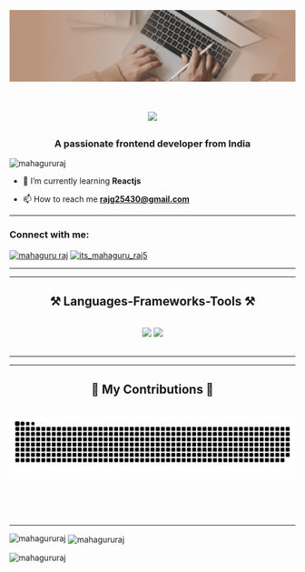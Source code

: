 ![logo](https://github.com/Mahagururaj/Mahagururaj/blob/main/Brown%20Transparent%20Minimalist%20Personal%20Profile%20New%20LinkedIn%20Banner.gif)
<h1 align="center">
    <img src="https://readme-typing-svg.herokuapp.com/?font=Righteous&size=35&center=true&vCenter=true&width=500&height=70&duration=4000&lines=Hi+There!+👋+I'm+Mahagururaj;" />
</h1>
<h3 align="center">A passionate frontend developer from India</h3>
<p align="left"> <img src="https://komarev.com/ghpvc/?username=mahagururaj&label=Profile%20views&color=0e75b6&style=flat" alt="mahagururaj" /> </p>

- 🌱 I’m currently learning **Reactjs**

- 📫 How to reach me **rajg25430@gmail.com**
<hr/>
<h3 align="left">Connect with me:</h3>
<p align="left">
<a href="https://linkedin.com/in/mahagururaj5" target="blank"><img align="center" src="https://raw.githubusercontent.com/rahuldkjain/github-profile-readme-generator/master/src/images/icons/Social/linked-in-alt.svg" alt="mahaguru raj" height="30" width="40" /></a>
<a href="https://instagram.com/its_mahaguru_raj5" target="blank"><img align="center" src="https://raw.githubusercontent.com/rahuldkjain/github-profile-readme-generator/master/src/images/icons/Social/instagram.svg" alt="its_mahaguru_raj5" height="30" width="40" /></a>
</p>
<hr/>
 <hr/>
 
<h2 align="center">⚒️ Languages-Frameworks-Tools ⚒️</h2>
<br/>
<div align="center">
    <img src="https://skillicons.dev/icons?i=react,bootstrap,html,css,vscode,github,tailwind,git" />
    <img src="https://skillicons.dev/icons?i=javascript" /><br>
</div>

<br/>
<hr/>

<hr/>

<div align="center">
  <h2>🐍 My Contributions 🐍</h2>
  <br>
  <img alt="snake eating my contributions" src="https://raw.githubusercontent.com/salesp07/salesp07/output/github-contribution-grid-snake.svg" />
  
  <br/><br/><br/>
</div>

<hr/>

<p><img align="left" src="https://github-readme-stats.vercel.app/api/top-langs?username=mahagururaj&show_icons=true&locale=en&layout=compact" alt="mahagururaj" /></p>

<p>&nbsp;<img align="center" src="https://github-readme-stats.vercel.app/api?username=mahagururaj&show_icons=true&locale=en" alt="mahagururaj" /></p>

<p><img align="center" src="https://github-readme-streak-stats.herokuapp.com/?user=mahagururaj&" alt="mahagururaj" /></p>

